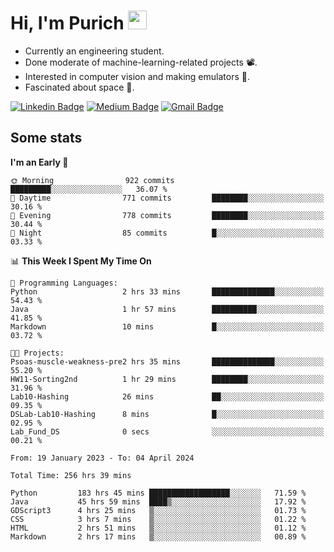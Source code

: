 <h1 align="left">Hi, I'm Purich
<img src="https://media.giphy.com/media/hvRJCLFzcasrR4ia7z/giphy.gif" width="30px"/></h1>

* Currently an engineering student.
* Done moderate of machine-learning-related projects :film_projector:.
* Interested in computer vision and making emulators :space_invader:.
* Fascinated about space :milky_way:.

[![Linkedin Badge](https://img.shields.io/badge/-Purich-blue?style=flat-square&logo=Linkedin&logoColor=white&link=https://www.linkedin.com/in/purich-siritip-16b3b3255/)](https://www.linkedin.com/in/purich-siritip-16b3b3255) [![Medium Badge](https://img.shields.io/badge/-@purich-gray?style=flat-square&labelColor=000000&logo=Medium&link=https://medium.com/@phuritsiritip)](https://medium.com/@phuritsiritip)
[![Gmail Badge](https://img.shields.io/badge/-mark.phurit@gmail.com-c14438?style=flat-square&logo=Gmail&logoColor=white&link=mailto:mark.phurit@gmail.com)](mailto:mark.phurit@gmail.com)

## Some stats

  
  <!--START_SECTION:waka-->
**I'm an Early 🐤** 

```text
🌞 Morning                922 commits         █████████░░░░░░░░░░░░░░░░   36.07 % 
🌆 Daytime                771 commits         ████████░░░░░░░░░░░░░░░░░   30.16 % 
🌃 Evening                778 commits         ████████░░░░░░░░░░░░░░░░░   30.44 % 
🌙 Night                  85 commits          █░░░░░░░░░░░░░░░░░░░░░░░░   03.33 % 
```


📊 **This Week I Spent My Time On** 

```text
💬 Programming Languages: 
Python                   2 hrs 33 mins       ██████████████░░░░░░░░░░░   54.43 % 
Java                     1 hr 57 mins        ██████████░░░░░░░░░░░░░░░   41.85 % 
Markdown                 10 mins             █░░░░░░░░░░░░░░░░░░░░░░░░   03.72 % 

🐱‍💻 Projects: 
Psoas-muscle-weakness-pre2 hrs 35 mins       ██████████████░░░░░░░░░░░   55.20 % 
HW11-Sorting2nd          1 hr 29 mins        ████████░░░░░░░░░░░░░░░░░   31.96 % 
Lab10-Hashing            26 mins             ██░░░░░░░░░░░░░░░░░░░░░░░   09.35 % 
DSLab-Lab10-Hashing      8 mins              █░░░░░░░░░░░░░░░░░░░░░░░░   02.95 % 
Lab_Fund_DS              0 secs              ░░░░░░░░░░░░░░░░░░░░░░░░░   00.21 % 
```


<!--END_SECTION:waka-->

  <!--START_SECTION:waka-simple-->

```text
From: 19 January 2023 - To: 04 April 2024

Total Time: 256 hrs 39 mins

Python         183 hrs 45 mins ██████████████████░░░░░░░   71.59 %
Java           45 hrs 59 mins  ████▒░░░░░░░░░░░░░░░░░░░░   17.92 %
GDScript3      4 hrs 25 mins   ▒░░░░░░░░░░░░░░░░░░░░░░░░   01.73 %
CSS            3 hrs 7 mins    ▒░░░░░░░░░░░░░░░░░░░░░░░░   01.22 %
HTML           2 hrs 51 mins   ▒░░░░░░░░░░░░░░░░░░░░░░░░   01.12 %
Markdown       2 hrs 17 mins   ▒░░░░░░░░░░░░░░░░░░░░░░░░   00.89 %
```

<!--END_SECTION:waka-simple-->

  <!--![Anurag's GitHub stats](https://github-readme-stats.vercel.app/api?username=vikimark&show_icons=true&theme=gruvbox_light)-->
  
<!--
**vikimark/vikimark** is a ✨ _special_ ✨ repository because its `README.md` (this file) appears on your GitHub profile.

Here are some ideas to get you started:

- 🔭 I’m currently working on ...
- 🌱 I’m currently learning ...
- 👯 I’m looking to collaborate on ...
- 🤔 I’m looking for help with ...
- 💬 Ask me about ...
- 📫 How to reach me: ...
- 😄 Pronouns: ...
- ⚡ Fun fact: ...
-->
